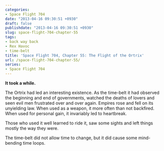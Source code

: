 ```yaml
---
categories:
- Space Flight 704
date: "2013-04-16 09:30:51 +0930"
draft: false
publishdate: "2013-04-16 09:30:51 +0930"
slug: space-flight-704-chapter-55
tags:
- back way back
- Rex Havoc
- time-belt
title: 'Space Flight 704, Chapter 55: The Flight of the Ortrix'
url: /space-flight-704-chapter-55/
series:
- Space Flight 704
---
```

**It took a while.**

The Ortrix had led an interesting existence. As the time-belt it had
observed the beginning and end of governments, watched the deaths of
lovers and seen evil men frustrated over and over again. Empires rose
and fell on its unyielding law. When used as a weapon, it more often
than not backfired. When used for personal gain, it invariably led to
heartbreak.

Those who used it well learned to ride it, saw some sights and left
things mostly the way they were.

The time-belt did not allow time to change, but it did cause some
mind-bending time loops.

